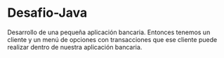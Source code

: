 # Desafio-Java
Desarrollo de una pequeña aplicación bancaria.
Entonces tenemos un cliente y un menú de opciones con transacciones que ese cliente puede realizar dentro de nuestra aplicación bancaria.
